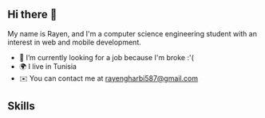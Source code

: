 ## Hi there 👋

My name is Rayen, and I'm a computer science engineering student with an interest in web and mobile development.
- 🔭 I’m currently looking for a job because I'm broke :'(
- 🌍  I live in Tunisia
- ✉️  You can contact me at rayengharbi587@gmail.com

## Skills
<!--
**Gharbi-Rayen/Gharbi-Rayen** is a ✨ _special_ ✨ repository because its `README.md` (this file) appears on your GitHub profile.

Here are some ideas to get you started:

- 🔭 I’m currently working on ...
- 🌱 I’m currently learning ...
- 👯 I’m looking to collaborate on ...
- 🤔 I’m looking for help with ...
- 💬 Ask me about ...
- 📫 How to reach me: ...
- 😄 Pronouns: ...
- ⚡ Fun fact: ...
-->
